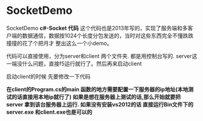 SocketDemo
==========

SocketDemo
**c#-Socket 代码**
这个代码也是2013年写的，实现了服务端和多客户端的数据通信，数据按1024个长度分包发送的，当时对这些东西完全不懂跌跌撞撞的花了个把月才
整出这么一个小demo。

代码可以直接使用，分为server和client 两个文件夹. 都是用控制台写的. server这一端没什么问题，直接f5运行就行了。然后再来启动client
 
启动client的时候 先要修改一下代码

**在client的Program.cs的main 函数的地方需要配置一下服务器的ip地址(本地测试的话直接用本地ip就行了)
如果是想在服务器上测试的话,那么开始就要把server 拿到该台服务器上运行.
如果没有安装vs2012的话 直接运行Bin文件下的server.exe 和client.exe也是可以的**
